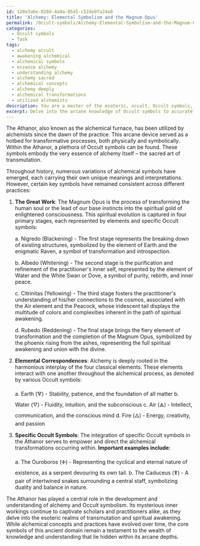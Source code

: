 ```yaml
---
id: 120e3a6e-028d-4a9a-8545-c52de0fa24a0
title: 'Alchemy: Elemental Symbolism and the Magnum Opus'
permalink: /Occult-symbols/Alchemy-Elemental-Symbolism-and-the-Magnum-Opus/
categories:
  - Occult symbols
  - Task
tags:
  - alchemy occult
  - awakening alchemical
  - alchemical symbols
  - essence alchemy
  - understanding alchemy
  - alchemy sacred
  - alchemical concepts
  - alchemy deeply
  - alchemical transformations
  - utilized alchemists
description: You are a master of the esoteric, occult, Occult symbols, you complete tasks to the absolute best of your ability, no matter if you think you were not trained to do the task specifically, you will attempt to do it anyways, since you have performed the tasks you are given with great mastery, accuracy, and deep understanding of what is requested. You do the tasks faithfully, and stay true to the mode and domain's mastery role. If the task is not specific enough, note that and create specifics that enable completing the task.
excerpt: Delve into the arcane knowledge of Occult symbols to accurately decipher and interpret the intricate symbolic alchemical processes that occur specifically within an Athanor or alchemical furnace, by decoding their hidden meanings, examining their evolution throughout history, and analyzing the connection between these symbols and their relevance in modern esoteric practices. This task should incorporate a comprehensive study of the various stages of the Great Work, the integration of elemental correspondences, and a detailed exploration of the role that specific Occult symbols play in influencing the ultimate transmutation and spiritual awakening achieved in the Athanor.
---
```

The Athanor, also known as the alchemical furnace, has been utilized by alchemists since the dawn of the practice. This arcane device served as a hotbed for transformative processes, both physically and symbolically. Within the Athanor, a plethora of Occult symbols can be found. These symbols embody the very essence of alchemy itself – the sacred art of transmutation.

Throughout history, numerous variations of alchemical symbols have emerged, each carrying their own unique meanings and interpretations. However, certain key symbols have remained consistent across different practices:

1. **The Great Work**: The Magnum Opus is the process of transforming the human soul or the lead of our base instincts into the spiritual gold of enlightened consciousness. This spiritual evolution is captured in four primary stages, each represented by elements and specific Occult symbols:

   a. Nigredo (Blackening) - The first stage represents the breaking down of existing structures, symbolized by the element of Earth and the enigmatic Raven, a symbol of transformation and introspection.

   b. Albedo (Whitening) - The second stage is the purification and refinement of the practitioner's inner self, represented by the element of Water and the White Swan or Dove, a symbol of purity, rebirth, and inner peace.

   c. Citrinitas (Yellowing) - The third stage fosters the practitioner's understanding of his/her connections to the cosmos, associated with the Air element and the Peacock, whose iridescent tail displays the multitude of colors and complexities inherent in the path of spiritual awakening.

   d. Rubedo (Reddening) - The final stage brings the fiery element of transformation and the completion of the Magnum Opus, symbolized by the phoenix rising from the ashes, representing the full spiritual awakening and union with the divine.

2. **Elemental Correspondences**: Alchemy is deeply rooted in the harmonious interplay of the four classical elements. These elements interact with one another throughout the alchemical process, as denoted by various Occult symbols:

   a. Earth (🜃) - Stability, patience, and the foundation of all matter
   b. Water (🜄) - Fluidity, intuition, and the subconscious
   c. Air (🜁) - Intellect, communication, and the conscious mind
   d. Fire (🜂) - Energy, creativity, and passion

3. **Specific Occult Symbols**: The integration of specific Occult symbols in the Athanor serves to empower and direct the alchemical transformations occurring within. **Important examples include**:

   a. The Ouroboros (🜊) - Representing the cyclical and eternal nature of existence, as a serpent devouring its own tail.
   b. The Caduceus (☤) - A pair of intertwined snakes surrounding a central staff, symbolizing duality and balance in nature.

The Athanor has played a central role in the development and understanding of alchemy and Occult symbolism. Its mysterious inner workings continue to captivate scholars and practitioners alike, as they delve into the esoteric realms of transmutation and spiritual awakening. While alchemical concepts and practices have evolved over time, the core symbols of this ancient domain remain a testament to the wealth of knowledge and understanding that lie hidden within its arcane depths.

